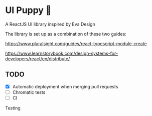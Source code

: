 # UI Puppy 🐶

A ReactJS UI library inspired by Eva Design

The library is set up as a combination of these two guides:

https://www.pluralsight.com/guides/react-typescript-module-create

https://www.learnstorybook.com/design-systems-for-developers/react/en/distribute/

## TODO

- [x] Automatic deployment when merging pull requests
- [ ] Chromatic tests
- [ ] CI

Testing
